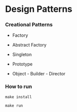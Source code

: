 # Design Patterns

### Creational Patterns

* Factory

* Abstract Factory

* Singleton

* Prototype

* Object - Builder - Director


### How to run

```
make install
```

```
make run
```
